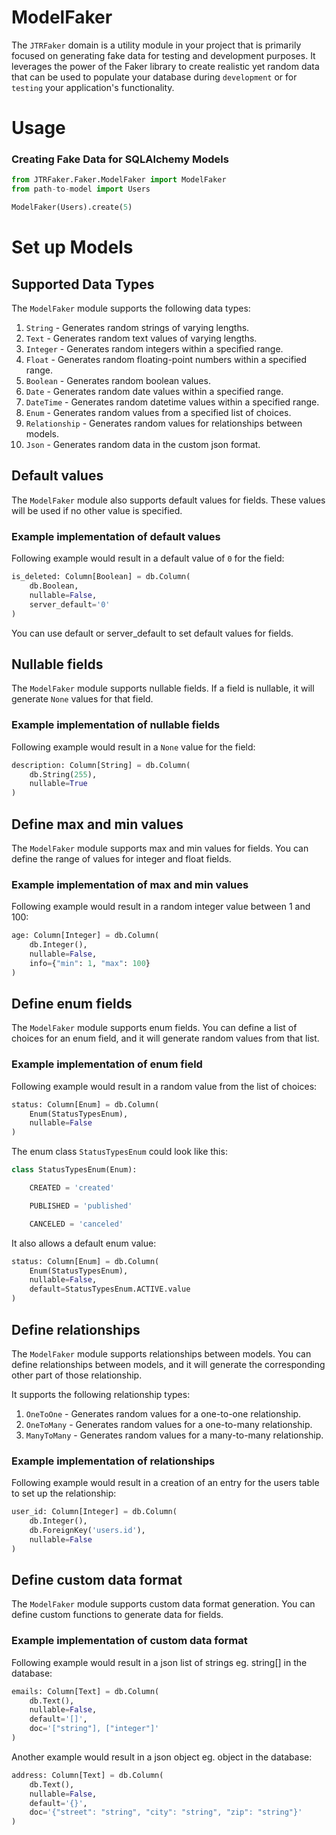 # ModelFaker

The `JTRFaker` domain is a utility module in your project that is primarily focused on generating 
fake data for testing and development purposes. It leverages the power of the Faker library to 
create realistic yet random data that can be used to populate your database during `development` 
or for `testing` your application's functionality.

# Usage

### Creating Fake Data for SQLAlchemy Models
```python
from JTRFaker.Faker.ModelFaker import ModelFaker
from path-to-model import Users

ModelFaker(Users).create(5)
```


# Set up Models

## Supported Data Types

The `ModelFaker` module supports the following data types:

1. `String` - Generates random strings of varying lengths.
2. `Text` - Generates random text values of varying lengths.
3. `Integer` - Generates random integers within a specified range.
4. `Float` - Generates random floating-point numbers within a specified range.
5. `Boolean` - Generates random boolean values.
6. `Date` - Generates random date values within a specified range.
7. `DateTime` - Generates random datetime values within a specified range.
8. `Enum` - Generates random values from a specified list of choices.
9. `Relationship` - Generates random values for relationships between models.
10. `Json` - Generates random data in the custom json format.


## Default values

The `ModelFaker` module also supports default values for fields. These values will be used if no other value is specified.

### Example implementation of default values

Following example would result in a default value of `0` for the field:

```python
is_deleted: Column[Boolean] = db.Column(
    db.Boolean,
    nullable=False,
    server_default='0'
)
```

You can use default or server_default to set default values for fields.


## Nullable fields

The `ModelFaker` module supports nullable fields. If a field is nullable, it will generate `None` values for that field.

### Example implementation of nullable fields

Following example would result in a `None` value for the field:

```python
description: Column[String] = db.Column(
    db.String(255),
    nullable=True
)
```


## Define max and min values

The `ModelFaker` module supports max and min values for fields. You can define the range of values for integer and float fields.

### Example implementation of max and min values

Following example would result in a random integer value between 1 and 100:

```python   
age: Column[Integer] = db.Column(
    db.Integer(),
    nullable=False,
    info={"min": 1, "max": 100}
)
```


## Define enum fields

The `ModelFaker` module supports enum fields. You can define a list of choices for an enum field,
and it will generate random values from that list.

### Example implementation of enum field

Following example would result in a random value from the list of choices:

```python
status: Column[Enum] = db.Column(
    Enum(StatusTypesEnum),
    nullable=False
)
```

The enum class `StatusTypesEnum` could look like this:

```python
class StatusTypesEnum(Enum):

    CREATED = 'created'

    PUBLISHED = 'published'

    CANCELED = 'canceled'
```

It also allows a default enum value:

```python
status: Column[Enum] = db.Column(
    Enum(StatusTypesEnum),
    nullable=False,
    default=StatusTypesEnum.ACTIVE.value
)
```


## Define relationships

The `ModelFaker` module supports relationships between models. You can define relationships between models,
and it will generate the corresponding other part of those relationship.

It supports the following relationship types:

1. `OneToOne` - Generates random values for a one-to-one relationship.
2. `OneToMany` - Generates random values for a one-to-many relationship.
3. `ManyToMany` - Generates random values for a many-to-many relationship.

### Example implementation of relationships

Following example would result in a creation of an entry for the users table to set up the relationship:

```python
user_id: Column[Integer] = db.Column(
    db.Integer(),
    db.ForeignKey('users.id'),
    nullable=False
)
```


## Define custom data format

The `ModelFaker` module supports custom data format generation. You can define custom functions to generate data for fields.

### Example implementation of custom data format

Following example would result in a json list of strings eg. string[] in the database:

```python
emails: Column[Text] = db.Column(
    db.Text(),
    nullable=False,
    default='[]',
    doc='["string"], ["integer"]'
)
```

Another example would result in a json object eg. object in the database:

```python
address: Column[Text] = db.Column(
    db.Text(),
    nullable=False,
    default='{}',
    doc='{"street": "string", "city": "string", "zip": "string"}'
)
```

